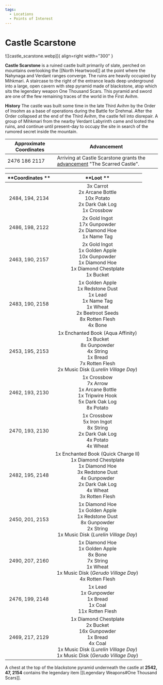 ```yaml
---
tags:
  - Locations
  - Points of Interest
---
```


# Castle Scarstone

![[castle_scarstone.webp]]{ align=right width="300" }

**Castle Scarstone** is a ruined castle built primarily of slate, perched on mountains overlooking the [[North Heartwood]] at the point where the Nahynaga and Verdant ranges converge. The ruins are heavily occupied by Mihkmari. A staircase to the right of the entrance leads deep underground into a large, open cavern with step pyramid made of blackstone, atop which sits the legendary weapon One Thousand Scars. This pyramid and sword are one of the few remaining traces of the world in the First Avihm.

**History**
The castle was built some time in the late Third Avihm by the Order of Insohm as a base of operations during the Battle for Drehmal. After the Order collapsed at the end of the Third Avihm, the castle fell into disrepair. A group of Mihkmari from the nearby Verdant Labyrinth came and looted the ruins, and continue until present-day to occupy the site in search of the rumored secret inside the mountain.

| Approximate Coordinates | Advancement |
| --- | --- |
| 2476 186 2117 | Arriving at Castle Scarstone grants the [advancement](/Advancements) "The Scarred Castle". |

| **Coordinates ** |                                                                                   **Loot **                                                                                   |
|:----------------:|:-----------------------------------------------------------------------------------------------------------------------------------------------------------------------------:|
| 2484, 194, 2134  | 3x Carrot <br>2x Arcane Bottle <br>10x Potato <br>2x Dark Oak Log <br>1x Crossbow                                                                                             |
| 2486, 198, 2122  | 2x Gold Ingot<br>17x Gunpowder<br>2x Diamond Hoe<br>1x Name Tag                                                                                                               |
| 2463, 190, 2157  | 2x Gold Ingot <br>1x Golden Apple <br>10x Gunpowder <br>1x Diamond Hoe <br>1x Diamond Chestplate <br>1x Bucket                                                                |
| 2483, 190, 2158  | 1x Golden Apple <br>1x Redstone Dust <br>1x Lead <br>1x Name Tag <br>1x Wheat <br>2x Beetroot Seeds <br>8x Rotten Flesh <br>4x Bone                                           |
| 2453, 195, 2153  | 1x Enchanted Book (Aqua Affinity) <br>1x Bucket <br>8x Gunpowder <br>4x String <br>1x Bread <br>7x Rotten Flesh <br>2x Music Disk (*Lurelin Village Day*)                       |
| 2462, 193, 2130  | 1x Crossbow <br>7x Arrow <br>1x Arcane Bottle <br>1x Tripwire Hook <br>5x Dark Oak Log <br>8x Potato                                                                          |
| 2470, 193, 2130  | 1x Crossbow <br>5x Iron Ingot <br>8x String <br>2x Dark Oak Log <br>4x Potato <br>4x Wheat                                                                                    |
| 2482, 195, 2148  | 1x Enchanted Book (Quick Charge II) <br>1x Diamond Chestplate <br>1x Diamond Hoe <br>3x Redstone Dust <br>4x Gunpowder <br>2x Dark Oak Log <br>4x Wheat <br>3x Rotten Flesh   |
| 2450, 201, 2153  | 1x Diamond Hoe <br>1x Golden Apple <br>1x Redstone Dust <br>8x Gunpowder <br>2x String <br>1x Music Disk (*Lurelin Village Day*)                                                |
| 2490, 207, 2160  | 1x Diamond Hoe <br>1x Golden Apple <br>8x Bone <br>7x String <br>1x Wheat <br>1x Music Disk (*Gerudo Village Day*) <br>4x Rotten Flesh                                          |
| 2476, 199, 2148  | 1x Lead <br>1x Gunpowder <br>1x Bread <br>1x Coal <br>11x Rotten Flesh                                                                                                        |
| 2469, 217, 2129  | 1x Diamond Chestplate <br>2x Bucket <br>16x Gunpowder <br>1x Bread <br>4x Coal <br>1x Music Disk (*Lurelin Village Day*) <br>1x Music Disk (*Gerudo Village Day*)                 |

A chest at the top of the blackstone pyramid underneath the castle at **2542, 47, 2154** contains the legendary item [[Legendary Weapons#One Thousand Scars]].
